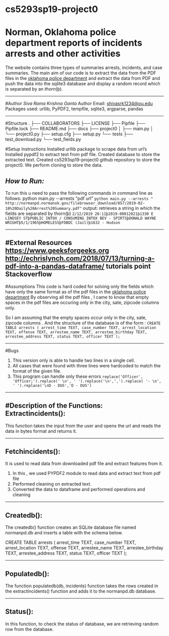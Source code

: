 # cs5293sp19-project0
Norman, Oklahoma police department reports of incidents arrests and other activities 
== 
The website contains three types of summaries arrests, incidents, and case summaries.
The main aim of our code is to extract the data from the PDF files in the [oklahoma police department](http://normanpd.normanok.gov/content/daily-activity) and extract the data from PDF and push the data into the sqlite3 database and display a random record which is separated by an *thorn*(þ).

---
#Author
*Siva Rama Krishna Ganta*
Author Email: shivasrk1234@ou.edu
Packages used: urllib, PyPDF2, tempfile, sqlite3, argparse, pandas

---
#Structure 
.
├── COLLABORATORS
├── LICENSE
├── Pipfile
├── Pipfile.lock
├── README.md
├── docs
├── project0
│   ├── main.py
│   └── project0.py
├── setup.cfg
├── setup.py
└── tests
    ├── test_download.py
    └── test_fields.py
 
#Setup Instructions
Installed urllib  package to scrape data from url’s
Installed pypdf2 to extract text from pdf file.
Created database to store the extracted text.
Created cs5293sp19-project0 github repository to store the project0.
We perform cloning to store the data.

*How to Run:*
--
To run this u need to pass the following commands in command line as follows:
python main.py --arrests "pdf url"
`python main.py --arrests " http://normanpd.normanok.gov/filebrowser_download/657/2019-02-18%20Daily%20Arrest%20Summary.pdf"`
output:
retrieves a string in which the fields are separated by thorn(þ)
`2/12/2019 20:11þ2019-00012021þ1330 E LINDSEY STþPUBLIC INTOX / CONSUMING INTOX BEV - SPIRTSþDONALD WAYNE WRIGHTþ5/1/1965þHOMELESSþFDBDC (Jail)þ1632 - Hudson`

----
#External Resources 
https://www.geeksforgeeks.org
http://echrislynch.com/2018/07/13/turning-a-pdf-into-a-pandas-dataframe/
tutorials point
Stackoverflow
---


#Assumptions
This  code is hard coded for solving only the fields which have only the same format as of the pdf files in the  [oklahoma police department](http://normanpd.normanok.gov/content/daily-activity)
By observing all the pdf files , I came to know that empty spaces in the pdf files are  occuring only in the city, sate, zipcode columns only.

So I am assuming that the empty spaces  occur only in the city, sate, zipcode columns .
And the structure of the database is of the form :
`CREATE TABLE arrests (
    arrest_time TEXT,
    case_number TEXT,
    arrest_location TEXT,
    offense TEXT,
    arrestee_name TEXT,
    arrestee_birthday TEXT,
    arrestee_address TEXT,
    status TEXT,
    officer TEXT
);`

---

#Bugs
1. This version only is able to handle two lines in a single cell.
2. All cases that were found with three lines were hardcoded to match the format of the given file.
3. This program can handle only these errors `replace('Officer', 'Officer;').replace(' \n', ' ').replace('\n',',').replace( '- \n', ' ').replace('\nD - DUS','D - DUS')`

---

#Description of the Functions:
Extractincidents(): 
--
This function takes the input from the user and opens the url and reads the data in bytes format and returns it.

---
Fetchincidents():
--
It is used to read data from  downloaded pdf file and extract features from it.
1. In this , we used PYPDF2 module to read data and extract text from pdf file 
2. Performed cleaning on extracted text.
3. Converted the data to dataframe and performed operations and cleaning

---
Createdb():
--
The createdb() function creates an SQLite database file named normanpd.db and inserts a table with the schema below.

CREATE TABLE arrests (
    arrest_time TEXT,
    case_number TEXT,
    arrest_location TEXT,
    offense TEXT,
    arrestee_name TEXT,
    arrestee_birthday TEXT,
    arrestee_address TEXT,
    status TEXT,
    officer TEXT
);

---
Populatedb():
--
The function populatedb(db, incidents) function takes the rows created in the extractincidents() function and adds it to the normanpd.db database.

---
Status():
--
In this function, to check the status of database, we are retrieving random row from the database.


